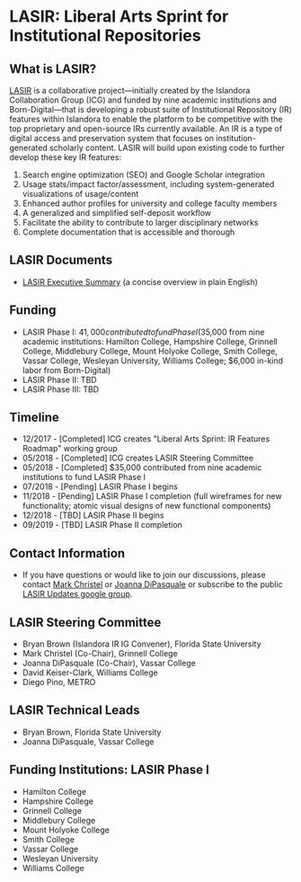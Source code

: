 # LASIR: Liberal Arts Sprint for Institutional Repositories

## What is LASIR?
[LASIR](https://github.com/Islandora-Collaboration-Group/LASIR) is a collaborative project&mdash;initially created by the Islandora Collaboration Group (ICG) and funded by nine academic institutions and Born-Digital&mdash;that is developing a robust suite of Institutional Repository (IR) features within Islandora to enable the platform to be competitive with the top proprietary and open-source IRs currently available. An IR is a type of digital access and preservation system that focuses on institution-generated scholarly content. LASIR will build upon existing code to further develop these key IR features:
1. Search engine optimization (SEO) and Google Scholar integration
1. Usage stats/impact factor/assessment, including system-generated visualizations of usage/content
1. Enhanced author profiles for university and college faculty members
1. A generalized and simplified self-deposit workflow
1. Facilitate the ability to contribute to larger disciplinary networks
1. Complete documentation that is accessible and thorough

## LASIR Documents
* [LASIR Executive Summary](https://docs.google.com/document/d/1iRCOhiLRFoqEF3alOQiLEaK8-IGc1KArWLBMYv8xWEk/edit#heading=h.jkag9vqwplxh) (a concise overview in plain English)

## Funding
- LASIR Phase I: $41,000 contributed to fund Phase I ($35,000 from nine academic institutions: Hamilton College, Hampshire College, Grinnell College, Middlebury College, Mount Holyoke College, Smith College, Vassar College, Wesleyan University, Williams College; $6,000 in-kind labor from Born-Digital)
- LASIR Phase II: TBD
- LASIR Phase III: TBD

## Timeline
- 12/2017 - [Completed] ICG creates "Liberal Arts Sprint: IR Features Roadmap" working group
- 05/2018 - [Completed] ICG creates LASIR Steering Committee
- 05/2018 - [Completed] $35,000 contributed from nine academic institutions to fund LASIR Phase I
- 07/2018 - [Pending] LASIR Phase I begins
- 11/2018 - [Pending] LASIR Phase I completion (full wireframes for new functionality; atomic visual designs of new functional components)
- 12/2018 - [TBD] LASIR Phase II begins
- 09/2019 - [TBD] LASIR Phase II completion

## Contact Information
* If you have questions or would like to join our discussions, please contact [Mark Christel](christelm@grinnell.edu) or [Joanna DiPasquale](jdipasquale@vassar.edu) or subscribe to the public [LASIR Updates google group](https://groups.google.com/forum/#!forum/lasir-updates).

## LASIR Steering Committee
- Bryan Brown (Islandora IR IG Convener), Florida State University
- Mark Christel (Co-Chair), Grinnell College
- Joanna DiPasquale (Co-Chair), Vassar College
- David Keiser-Clark, Williams College
- Diego Pino, METRO

## LASIR Technical Leads
- Bryan Brown, Florida State University
- Joanna DiPasquale, Vassar College

## Funding Institutions: LASIR Phase I
- Hamilton College
- Hampshire College
- Grinnell College
- Middlebury College
- Mount Holyoke College
- Smith College
- Vassar College
- Wesleyan University
- Williams College
